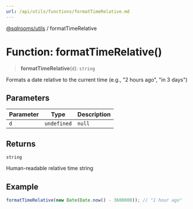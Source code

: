 ```yaml
---
url: /api/utils/functions/formatTimeRelative.md
---
```

[@sqlrooms/utils](../index.md) / formatTimeRelative

# Function: formatTimeRelative()

> **formatTimeRelative**(`d`): `string`

Formats a date relative to the current time (e.g., "2 hours ago", "in 3 days")

## Parameters

| Parameter | Type | Description |
| ------ | ------ | ------ |
| `d` | `undefined` | `null` | `string` | `number` | `Dayjs` | `Date` | Date to format (accepts any dayjs ConfigType) |

## Returns

`string`

Human-readable relative time string

## Example

```ts
formatTimeRelative(new Date(Date.now() - 3600000)); // "1 hour ago"
```
